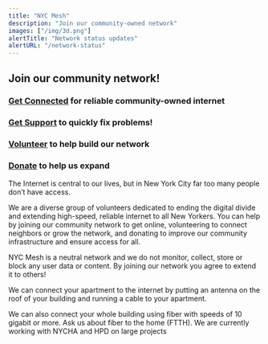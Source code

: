 ```yaml
---
title: "NYC Mesh"
description: "Join our community-owned network"
images: ["/img/3d.png"]
alertTitle: "Network status updates"
alertURL: "/network-status"
---
```


## Join our community network!

### <a href="/join" class="blue">Get Connected</a> for reliable community-owned internet

### <a href="/support" class="green">Get Support</a> to quickly fix problems!

### <a href="/volunteer" class="blue">Volunteer</a> to help build our network

### <a href="/donate" class="green">Donate</a> to help us expand

The Internet is central to our lives, but in New York City far too many people don’t have access.

We are a diverse group of volunteers dedicated to ending the digital divide and extending  high-speed, reliable internet to all New Yorkers. You can help by joining our community network to get online, volunteering to connect neighbors or grow the network, and donating to improve our community infrastructure and ensure access for all.

NYC Mesh is a neutral network and we do not monitor, collect, store or block any user data or content. By joining our network you agree to extend it to others!

We can connect your apartment to the internet by putting an antenna on the roof of your building and running a cable to your apartment.

We can also connect your whole building using fiber with speeds of 10 gigabit or more. Ask us about fiber to the home (FTTH). We are currently working with NYCHA and HPD on large projects
